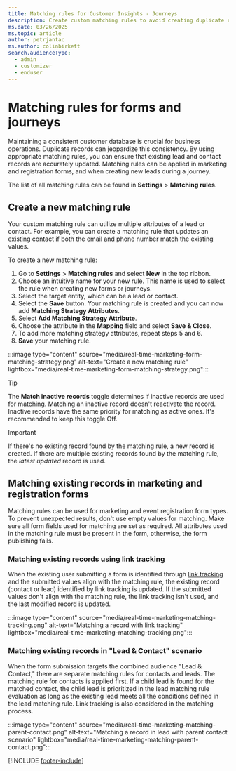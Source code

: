 ```yaml
---
title: Matching rules for Customer Insights - Journeys
description: Create custom matching rules to avoid creating duplicate records in forms and journeys.
ms.date: 03/26/2025
ms.topic: article
author: petrjantac
ms.author: colinbirkett
search.audienceType: 
  - admin
  - customizer
  - enduser
---
```


# Matching rules for forms and journeys

Maintaining a consistent customer database is crucial for business operations. Duplicate records can jeopardize this consistency. By using appropriate matching rules, you can ensure that existing lead and contact records are accurately updated. Matching rules can be applied in marketing and registration forms, and when creating new leads during a journey.

The list of all matching rules can be found in **Settings** > **Matching rules**.

## Create a new matching rule

Your custom matching rule can utilize multiple attributes of a lead or contact. For example, you can create a matching rule that updates an existing contact if both the email and phone number match the existing values.

To create a new matching rule:

1. Go to **Settings** > **Matching rules** and select **New** in the top ribbon.
1. Choose an intuitive name for your new rule. This name is used to select the rule when creating new forms or journeys.
1. Select the target entity, which can be a lead or contact.
1. Select the **Save** button. Your matching rule is created and you can now add **Matching Strategy Attributes**.
1. Select **Add Matching Strategy Attribute**.
1. Choose the attribute in the **Mapping** field and select **Save & Close**.
1. To add more matching strategy attributes, repeat steps 5 and 6.
1. **Save** your matching rule.

:::image type="content" source="media/real-time-marketing-form-matching-strategy.png" alt-text="Create a new matching rule" lightbox="media/real-time-marketing-form-matching-strategy.png":::

 > [!TIP]
 > The **Match inactive records** toggle determines if inactive records are used for matching. Matching an inactive record doesn't reactivate the record. Inactive records have the same priority for matching as active ones. It's recommended to keep this toggle Off.

> [!IMPORTANT]
> If there's no existing record found by the matching rule, a new record is created. If there are multiple existing records found by the matching rule, the *latest updated* record is used.

## Matching existing records in marketing and registration forms

Matching rules can be used for marketing and event registration form types. To prevent unexpected results, don't use empty values for matching. Make sure all form fields used for matching are set as required. All attributes used in the matching rule must be present in the form, otherwise, the form publishing fails.

### Matching existing records using link tracking

When the existing user submitting a form is identified through [link tracking](real-time-marketing-link-tracking-mechanics.md) and the submitted values align with the matching rule, the existing record (contact or lead) identified by link tracking is updated. If the submitted values don't align with the matching rule, the link tracking isn't used, and the last modified record is updated.

:::image type="content" source="media/real-time-marketing-matching-tracking.png" alt-text="Matching a record with link tracking" lightbox="media/real-time-marketing-matching-tracking.png":::

### Matching existing records in "Lead & Contact" scenario

When the form submission targets the combined audience "Lead & Contact," there are separate matching rules for contacts and leads. The matching rule for contacts is applied first. If a child lead is found for the matched contact, the child lead is prioritized in the lead matching rule evaluation as long as the existing lead meets all the conditions defined in the lead matching rule. Link tracking is also considered in the matching process.

:::image type="content" source="media/real-time-marketing-matching-parent-contact.png" alt-text="Matching a record in lead with parent contact scenario" lightbox="media/real-time-marketing-matching-parent-contact.png":::

[!INCLUDE [footer-include](./includes/footer-banner.md)]